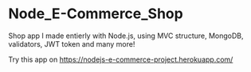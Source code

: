 # Node_E-Commerce_Shop
Shop app I made entierly with Node.js, using MVC structure, MongoDB, validators, JWT token and many more!


Try this app on https://nodejs-e-commerce-project.herokuapp.com/

